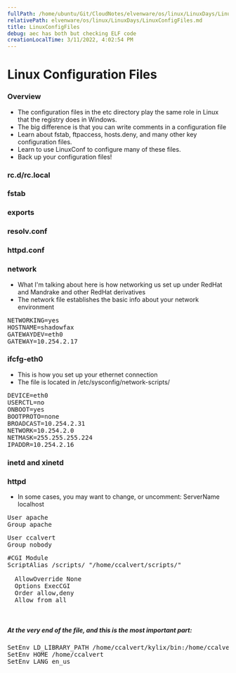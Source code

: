 ```yaml
---
fullPath: /home/ubuntu/Git/CloudNotes/elvenware/os/linux/LinuxDays/LinuxConfigFiles.md
relativePath: elvenware/os/linux/LinuxDays/LinuxConfigFiles.md
title: LinuxConfigFiles
debug: aec has both but checking ELF code
creationLocalTime: 3/11/2022, 4:02:54 PM
---
```


<!-- toc -->
<!-- tocstop -->

<HTML>
<HEAD>
  <TITLE>Configuration Files</TITLE>
  <meta NAME="AUTHOR" CONTENT="Charlie Calvert">
  <script language="JavaScript" src="/charlie/libs/scripts/MeyerStyleSwitch.js" type="text/javascript"></script>  
<!--#include virtual="../../scripts/HeaderInfo.html" -->
</HEAD>
  <BODY>

  <h1>Linux Configuration Files</h1>


  <H3>Overview</H3>
  <UL>
    <li>The configuration files in the etc directory play the same role in Linux 
    that the registry does in Windows.</LI>
    <LI>The big difference is that you can write comments in a configuration file</LI>
    <LI>Learn about fstab, ftpaccess, hosts.deny, and many other key configuration 
    files. </LI>
    <LI>Learn to use LinuxConf to configure many of these files.</li>
    <LI>Back up your configuration files!</LI>
  </UL>

  <h3>rc.d/rc.local</h3>


  <h3>fstab</h3>


  <H3>exports</H3>

  <H3>resolv.conf</H3>

  <H3>httpd.conf</H3>

  <H3>network</H3>
  <UL>
    <LI>What I'm talking about here is how networking us set up under RedHat and 
    Mandrake and other RedHat derivatives</LI>
    <LI>The network file establishes the basic info about your network environment</LI>
  </UL>

  <PRE>NETWORKING=yes
HOSTNAME=shadowfax
GATEWAYDEV=eth0
GATEWAY=10.254.2.17</PRE>

  <H3>ifcfg-eth0</H3>
  <UL>
    <LI>This is how you set up your ethernet connection</LI>
    <LI>The file is located in /etc/sysconfig/network-scripts/</LI>
  </UL>

  <PRE>DEVICE=eth0
USERCTL=no
ONBOOT=yes
BOOTPROTO=none
BROADCAST=10.254.2.31
NETWORK=10.254.2.0
NETMASK=255.255.255.224
IPADDR=10.254.2.16</PRE>

  <H3>inetd and xinetd</H3>


  <H3>httpd</H3>
  <UL>
    <LI>In some cases, you may want to change, or uncomment: ServerName localhost</LI>
  </UL>

  <PRE>User apache
Group apache</PRE>

  <PRE>User ccalvert
Group nobody</PRE>

  <PRE>#CGI Module
ScriptAlias /scripts/ "/home/ccalvert/scripts/"
<Directory "/home/ccalvert/scripts">
  AllowOverride None
  Options ExecCGI
  Order allow,deny
  Allow from all
</Directory>
  </PRE>


  <H5>At the very end of the file, and this is the most important part:</H5>

  <PRE>
SetEnv LD_LIBRARY_PATH /home/ccalvert/kylix/bin:/home/ccalvert/kylix
SetEnv HOME /home/ccalvert
SetEnv LANG en_us

  </PRE>
  </BODY>
</HTML>
